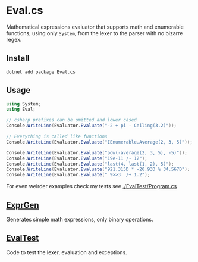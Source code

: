 # Eval.cs

Mathematical expressions evaluator that supports math and enumerable functions, using only `System`,
from the lexer to the parser with no bizarre regex.

## Install

```console
dotnet add package Eval.cs
```

## Usage

```csharp
using System;
using Eval;

// csharp prefixes can be omitted and lower cased
Console.WriteLine(Evaluator.Evaluate("-2 + pi - Ceiling(3.2)"));

// Everything is called like functions
Console.WriteLine(Evaluator.Evaluate("IEnumerable.Average(2, 3, 5)"));

Console.WriteLine(Evaluator.Evaluate("pow(-average(2, 3, 5), -5)"));
Console.WriteLine(Evaluator.Evaluate("19e-11 /- 12");
Console.WriteLine(Evaluator.Evaluate("last(4, last(1, 2), 5)");
Console.WriteLine(Evaluator.Evaluate("921.315D * -20.93D % 34.567D");
Console.WriteLine(Evaluator.Evaluate(" 9>>3  /+ 1.2");
```

For even weirder examples check my tests
see [./EvalTest/Program.cs](./EvalTest/Program.cs)

## [ExprGen](./ExprGen/Program.cs)

Generates simple math expressions, only binary operations.

## [EvalTest](./EvalTest/Program.cs)

Code to test the lexer, evaluation and exceptions.
